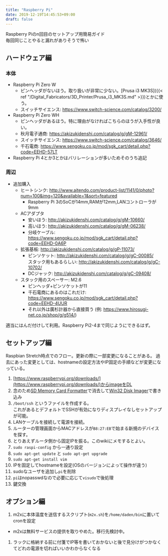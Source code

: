 ```yaml
---
title: "Raspberry Pi"
date: 2019-12-19T14:45:53+09:00
draft: false
---
```


Raspberry Piのn回目のセットアップ用簡易ガイド  
毎回同じことやると漏れがありそうで怖い

## ハードウェア編
### 本体
* Raspberry Pi Zero W
  * ピンヘッダがないほう。取り扱いが非常に少ない。[Prusa i3 MK3S]({{< ref "/Digital_Fabricators/3D_Printer/Prusa_i3_MK3S.md" >}})とかに使う。
  * スイッチサイエンス: https://www.switch-science.com/catalog/3200/
* Raspberry Pi Zero WH
  * ピンヘッダがあるほう。特に理由がなければこちらのほうが入手性が良い。
  * 秋月電子通商: https://akizukidenshi.com/catalog/g/gM-12961/
  * スイッチサイエンス: https://www.switch-science.com/catalog/3646/
  * 千石電商: https://www.sengoku.co.jp/mod/sgk_cart/detail.php?code=EEHD-57LT
* Raspberry Pi 4とか3とかはバリレーションが多いためそのうち追記

### 周辺
* 追加購入
    * ヒートシンク: http://www.aitendo.com/product-list/1141/0/photo?num=100&img=120&available=1&sort=featured  
        * Raspberry Pi 3のSoCが14mm,RAMが12mm,LANコントローラが9mm
    * ACアダプタ  
        * 安いほう: http://akizukidenshi.com/catalog/g/gM-10660/
        * 高いほう: http://akizukidenshi.com/catalog/g/gM-06238/
        * 分岐ケーブル: https://www.sengoku.co.jp/mod/sgk_cart/detail.php?code=EEHD-0A6P
    * 拡張基板: http://akizukidenshi.com/catalog/g/gP-11073/
        * ピンソケット: http://akizukidenshi.com/catalog/g/gC-00085/  
        スタック用もあるらしい: http://akizukidenshi.com/catalog/g/gC-10702/
        * DCジャック: http://akizukidenshi.com/catalog/g/gC-09408/
    * スタック用のスペーサー: M2.6
        * ピンヘッダ+ピンソケットが11
        * 千石電商にあるのはこれだけ: https://www.sengoku.co.jp/mod/sgk_cart/detail.php?code=EEHD-4UUR
        * それ以外は廣杉計器から直接買う (例: https://www.hirosugi-net.co.jp/shop/g/g514/)

適当にはんだ付けして利用。Raspberry Pi2-4まで同じようにできるはず。

## セットアップ編
Raspbian Stretch時点でのフロー。更新の際に一部変更になることがある。
過去にあった変更としては、hostnameの設定方法やIP固定の手順などが変更になっている。
1. [https://www.raspberrypi.org/downloads/](https://www.raspberrypi.org/downloads/)からimageをDL
1. 念のため[SD Memory Card Formatter](https://www.sdcard.org/jp/downloads/formatter/)で消去して[Win32 Disk Imager](https://sourceforge.net/projects/win32diskimager/)で書き込み
1. `/boot/ssh` というファイルを作成する。  
これがあるとデフォルトでSSHが有効になりディスプレイなしセットアップが可能。
1. LANケーブルを接続して電源を接続。
1. ルーターの管理画面からMACアドレスが`B8:27:EB`で始まる新規のデバイスを探す。
1. とりあえずルータ側から固定IPを振る。このwikiにメモするとよい。
1. `sudo raspi-config` から一通り設定
1. `sudo apt-get update` と `sudo apt-get upgrade`
1. `sudo apt-get install vim`
1. IPを固定してhostnameを設定(OSのバージョンによって操作が違う)
1. sudoなユーザを追加し`pi`を削除
1. `pi`はnopasswdなので必要に応じて`visudo`で後処理
1. 鍵交換

## オプション編
1. m2xに本体温度を送信するスクリプト(`m2x.sh`)を`/home/daden/bin`に置いてcronを設定
  * m2xは無料サービスの提供を取りやめた。移行先検討中。
1. ラックに格納する前に付箋でIP等を書いておかないと後で見分けがつかなくてどれの電源を切ればいいかわからなくなる
